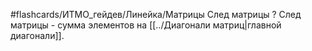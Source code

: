 #flashcards/ИТМО_гейдев/Линейка/Матрицы
След матрицы
?
След матрицы - сумма элементов на [[../Диагонали матриц|главной диагонали]].
